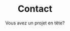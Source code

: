 ---
title: Contact
description: >-
  This is a desc
titre: Nous contacter
subtitle: "Vous avez un projet en tête?"
slug: contact
layout: contact
image: /img/cable-management.jpg
i18nlanguage: fr
---